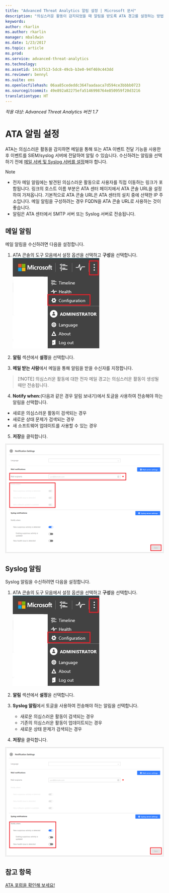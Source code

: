 ```yaml
---
title: "Advanced Threat Analytics 알림 설정 | Microsoft 문서"
description: "의심스러운 활동이 감지되었을 때 알림을 받도록 ATA 경고를 설정하는 방법을 설명합니다."
keywords: 
author: rkarlin
ms.author: rkarlin
manager: mbaldwin
ms.date: 1/23/2017
ms.topic: article
ms.prod: 
ms.service: advanced-threat-analytics
ms.technology: 
ms.assetid: 14cb7513-5dc8-49cb-b3e0-94f469c443dd
ms.reviewer: bennyl
ms.suite: ems
ms.openlocfilehash: 06aa85cededdc3647aadaaca7d594ce3bbbb0723
ms.sourcegitcommit: 49e892a82275efa5146998764e850959f20d3216
translationtype: HT
---
```

*적용 대상: Advanced Threat Analytics 버전 1.7*



# <a name="set-ata-notifications"></a>ATA 알림 설정
ATA는 의심스러운 활동을 감지하면 메일을 통해 또는 ATA 이벤트 전달 기능을 사용한 후 이벤트를 SIEM/syslog 서버에 전달하여 알릴 수 있습니다. 수신하려는 알림을 선택하기 전에 [메일 서버 및 Syslog 서버를 설정](setting-syslog-email-server-settings.md)해야 합니다.

> [!NOTE]
> -   전자 메일 알림에는 발견된 의심스러운 활동으로 사용자를 직접 이동하는 링크가 포함됩니다. 링크의 호스트 이름 부분은 ATA 센터 페이지에서 ATA 콘솔 URL을 설정하여 가져옵니다. 기본적으로 ATA 콘솔 URL은 ATA 센터의 설치 중에 선택한 IP 주소입니다.  메일 알림을 구성하려는 경우 FQDN을 ATA 콘솔 URL로 사용하는 것이 좋습니다.
> -   알림은 ATA 센터에서 SMTP 서버 또는 Syslog 서버로 전송됩니다.

## <a name="mail-notifications"></a>메일 알림
메일 알림을 수신하려면 다음을 설정합니다.


1. ATA 콘솔의 도구 모음에서 설정 옵션을 선택하고 **구성**을 선택합니다.
![ATA 구성 설정 아이콘](media/ATA-config-icon.JPG)

2. **알림** 섹션에서 **설정**을 선택합니다.
3. **메일 받는 사람**에서 메일을 통해 알림을 받을 수신자를 지정합니다.
>    [!NOTE]
>   의심스러운 활동에 대한 전자 메일 경고는 의심스러운 활동이 생성될 때만 전송됩니다.

4. **Notify when:**(다음과 같은 경우 알림 보내기)에서 토글을 사용하여 전송해야 하는 알림을 선택합니다.
  - 새로운 의심스러운 활동이 검색되는 경우
  - 새로운 상태 문제가 검색되는 경우
  - 새 소프트웨어 업데이트를 사용할 수 있는 경우

5. **저장**을 클릭합니다.

![ATA 메일 알림 설정 이미지](media/ATA-mail-notification-settings-1.7.png)


## <a name="syslog-notification"></a>Syslog 알림

Syslog 알림을 수신하려면 다음을 설정합니다.


1. ATA 콘솔의 도구 모음에서 설정 옵션을 선택하고 **구성**을 선택합니다.
![ATA 구성 설정 아이콘](media/ATA-config-icon.JPG)

2. **알림** 섹션에서 **설정**을 선택합니다.
3. **Syslog 알림**에서 토글을 사용하여 전송해야 하는 알림을 선택합니다.


    - 새로운 의심스러운 활동이 검색되는 경우
    - 기존의 의심스러운 활동이 업데이트되는 경우
    - 새로운 상태 문제가 검색되는 경우
5. **저장**을 클릭합니다.

![ATA 알림 설정 이미지](media/ATA-syslog-notification-settings-1.7.png)




## <a name="see-also"></a>참고 항목
[ATA 포럼을 확인해 보세요!](https://social.technet.microsoft.com/Forums/security/home?forum=mata)
